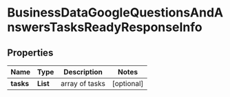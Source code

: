 # BusinessDataGoogleQuestionsAndAnswersTasksReadyResponseInfo


## Properties

| Name | Type | Description | Notes |
|------------ | ------------- | ------------- | -------------|
**tasks** | **List<BusinessDataGoogleQuestionsAndAnswersTasksReadyTaskInfo>** | array of tasks |[optional]|